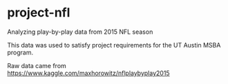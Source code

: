 # project-nfl
Analyzing play-by-play data from 2015 NFL season

This data was used to satisfy project requirements for the UT Austin MSBA program.

Raw data came from https://www.kaggle.com/maxhorowitz/nflplaybyplay2015
